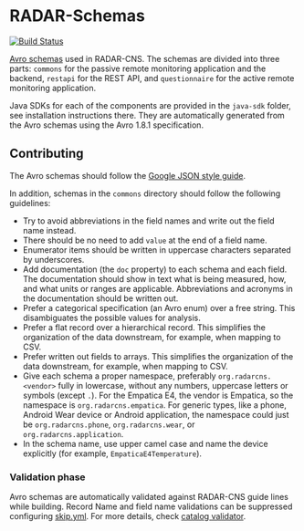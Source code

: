 # RADAR-Schemas

[![Build Status](https://travis-ci.org/RADAR-CNS/RADAR-Schemas.svg?branch=master)](https://travis-ci.org/RADAR-CNS/RADAR-Schemas)

[Avro schemas](https://avro.apache.org/docs/1.8.1/spec.html) used in RADAR-CNS. The schemas are divided into three parts: `commons` for the passive remote monitoring application and the backend, `restapi` for the REST API, and `questionnaire` for the active remote monitoring application.

Java SDKs for each of the components are provided in the `java-sdk` folder, see installation instructions there. They are automatically generated from the Avro schemas using the Avro 1.8.1 specification.

## Contributing

The Avro schemas should follow the [Google JSON style guide](https://google.github.io/styleguide/jsoncstyleguide.xml).

In addition, schemas in the `commons` directory should follow the following guidelines:

- Try to avoid abbreviations in the field names and write out the field name instead.
- There should be no need to add `value` at the end of a field name.
- Enumerator items should be written in uppercase characters separated by underscores.
- Add documentation (the `doc` property) to each schema and each field. The documentation should show in text what is being measured, how, and what units or ranges are applicable. Abbreviations and acronyms in the documentation should be written out.
- Prefer a categorical specification (an Avro enum) over a free string. This disambiguates the possible values for analysis.
- Prefer a flat record over a hierarchical record. This simplifies the organization of the data downstream, for example, when mapping to CSV.
- Prefer written out fields to arrays. This simplifies the organization of the data downstream, for example, when mapping to CSV.
- Give each schema a proper namespace, preferably `org.radarcns.<vendor>` fully in lowercase, without any numbers, uppercase letters or symbols (except `.`). For the Empatica E4, the vendor is Empatica, so the namespace is `org.radarcns.empatica`. For generic types, like a phone, Android Wear device or Android application, the namespace could just be `org.radarcns.phone`, `org.radarcns.wear`, or `org.radarcns.application`.
- In the schema name, use upper camel case and name the device explicitly (for example, `EmpaticaE4Temperature`).

### Validation phase

Avro schemas are automatically validated against RADAR-CNS guide lines while building. Record Name and field name validations can be suppressed configuring [skip.yml](java-sdk/radar-schemas-validator/src/test/resources/skip.yml). For more details, check [catalog validator](java-sdk/radar-schemas-validator).
